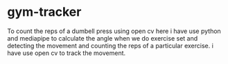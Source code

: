 # gym-tracker
To count the reps of a dumbell press using open cv
here i have use python and mediapipe to calculate the angle when we do exercise set and detecting the movement and counting the reps of a particular exercise.
i have use open cv to track the movement.
